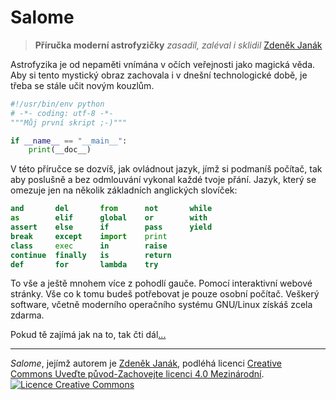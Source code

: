 # Salome

> **Příručka moderní astrofyzičky**
> *zasadil, zaléval i sklidil*
> [Zdeněk Janák](http://janak.astronomie.cz/)

Astrofyzika je od nepaměti vnímána v očích veřejnosti jako magická 
věda. Aby si tento mystický obraz zachovala i v dnešní technologické 
době, je třeba se stále učit novým kouzlům.

```python
#!/usr/bin/env python
# -*- coding: utf-8 -*-
"""Můj první skript ;-)"""

if __name__ == "__main__":
    print(__doc__)
```

V této příručce se dozvíš, jak ovládnout jazyk, jímž si podmaníš 
počítač, tak aby poslušně a bez odmlouvání vykonal každé tvoje přání. 
Jazyk, který se omezuje jen na několik základních anglických slovíček:

```python
and       del       from      not       while
as        elif      global    or        with
assert    else      if        pass      yield
break     except    import    print
class     exec      in        raise
continue  finally   is        return 
def       for       lambda    try
```

To vše a ještě mnohem více z pohodlí gauče. Pomocí interaktivní webové 
stránky. Vše co k tomu budeš potřebovat je pouze osobní počítač. 
Veškerý software, včetně moderního operačního systému GNU/Linux získáš 
zcela zdarma.

Pokud tě zajímá jak na to, tak čti dál[...](http://astrograzl.gitbooks.io/salome/)

---

<em xmlns:dct="http://purl.org/dc/terms/" property="dct:title">
Salome</em>, jejímž autorem je 
<a xmlns:cc="http://creativecommons.org/ns#" href="http://janak.astronomie.cz/" property="cc:attributionName" rel="cc:attributionURL">
Zdeněk Janák</a>, podléhá licenci
<a rel="license" href="http://creativecommons.org/licenses/by-sa/4.0/">
Creative Commons Uveďte původ-Zachovejte licenci 4.0 Mezinárodní</a>.
<a rel="license" href="http://creativecommons.org/licenses/by-sa/4.0/">
<img alt="Licence Creative Commons" style="border-width:0" 
src="https://i.creativecommons.org/l/by-sa/4.0/80x15.png" />
</a>
